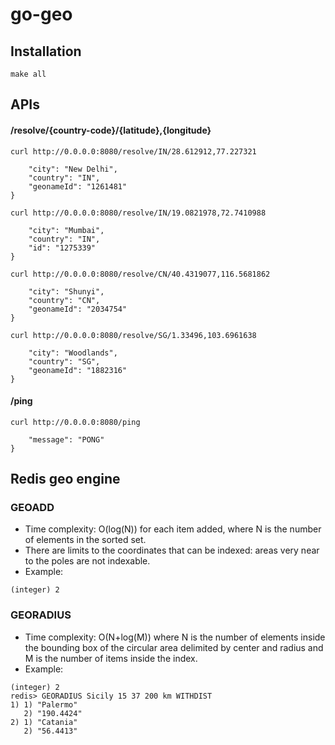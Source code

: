 # go-geo

## Installation
```
make all
```

## APIs

#### /resolve/{country-code}/{latitude},{longitude}

`curl http://0.0.0.0:8080/resolve/IN/28.612912,77.227321`
```{
	"city": "New Delhi",
	"country": "IN",
	"geonameId": "1261481"
}
```

`curl http://0.0.0.0:8080/resolve/IN/19.0821978,72.7410988`
```{
	"city": "Mumbai",
	"country": "IN",
	"id": "1275339"
}
```

`curl http://0.0.0.0:8080/resolve/CN/40.4319077,116.5681862`
```{
	"city": "Shunyi",
	"country": "CN",
	"geonameId": "2034754"
}
```

`curl http://0.0.0.0:8080/resolve/SG/1.33496,103.6961638`
```{
	"city": "Woodlands",
	"country": "SG",
	"geonameId": "1882316"
}
```

#### /ping
`curl http://0.0.0.0:8080/ping`
```{
	"message": "PONG"
}
```

## Redis geo engine
### GEOADD
* Time complexity: O(log(N)) for each item added, where N is the number of elements in the sorted set.
* There are limits to the coordinates that can be indexed: areas very near to the poles are not indexable.
* Example: 
```redis> GEOADD Sicily 13.361389 38.115556 "Palermo" 15.087269 37.502669 "Catania"
(integer) 2
```

### GEORADIUS
* Time complexity: O(N+log(M)) where N is the number of elements inside the bounding box of the circular area delimited by center and radius and M is the number of items inside the index.
* Example:
```redis> GEOADD Sicily 13.361389 38.115556 "Palermo" 15.087269 37.502669 "Catania"
(integer) 2
redis> GEORADIUS Sicily 15 37 200 km WITHDIST
1) 1) "Palermo"
   2) "190.4424"
2) 1) "Catania"
   2) "56.4413"
```
